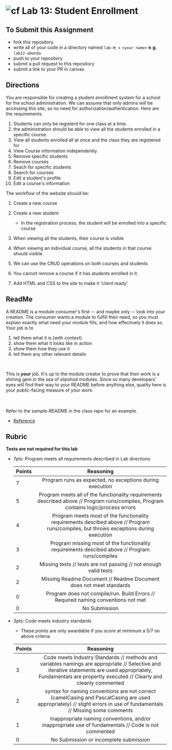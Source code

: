 ![cf](http://i.imgur.com/7v5ASc8.png) Lab 13: Student Enrollment
=====================================

## To Submit this Assignment
- fork this repository
- write all of your code in a directory named `lab-#`; + `<your name>` **e.g.** `lab12-amanda`
- push to your repository
- submit a pull request to this repository
- submit a link to your PR in canvas


## Directions

You are responsible for creating a student enrollment system for a school for the school administration. We can assume that 
only admins will be accessing this site, so no need for authorization/authentication. Here are the requirements.

1. Students can only be registerd for one class at a time. 
1. the administration should be able to view all the students enrolled in a specific course. 
1. View all students enrolled all at once and the class they are registered for
1. View Course information independently. 
1. Remove specific students
1. Remove courses
1. Seach for specific students
1. Search for courses
1. Edit a student's profile
1. Edit a course's information

The workflow of the website should be:
1. Create a new course
1. Create a new student
	- In the registration process, the student will be enrolled into a specific course 
1. When viewing all the students, their course is visible
1. When viewing an individual course, all the students in that course should visible.
1. We can use the CRUD operations on both courses and students
1. You cannot remove a course if it has students enrolled in it. 

1. Add HTML and CSS to the site to make it 'client ready'


## ReadMe
A README is a module consumer's first -- and maybe only -- look into your creation. The consumer wants a module to fulfill their need, so you must explain exactly what need your module fills, and how effectively it does so.
<br />
Your job is to

1. tell them what it is (with context)
2. show them what it looks like in action
3. show them how they use it
4. tell them any other relevant details
<br />

This is ***your*** job. It's up to the module creator to prove that their work is a shining gem in the sea of slipshod modules. Since so many developers' eyes will find their way to your README before anything else, quality here is your public-facing measure of your work.

<br /> <br /> Refer to the sample-README in the class repo for an example. 
- [Reference](https://github.com/noffle/art-of-readme)

## Rubric
**Tests are not required for this lab**
- 7pts: Program meets all requirements described in Lab directions

	Points  | Reasoning | 
	 ------------ | :-----------: | 
	7       | Program runs as expected, no exceptions during execution |
	5       | Program meets all of the  functionality requirements described above // Program runs/compiles, Program contains logic/process errors|
	4       | Program meets most of the functionality requirements descibed above // Program runs/compiles, but throws exceptions during execution |
	3       | Program missing most of the functionality requirements descibed above // Program runs/compiles |
	2       | Missing tests // tests are not passing // not enough valid tests |
	2       | Missing Readme Document // Readme Document does not meet standards |
	0       | Program does not compile/run. Build Errors // Required naming conventions not met |
	0       | No Submission |

- 3pts: Code meets industry standards
	- These points are only awardable if you score at minimum a 5/7 on above criteria

	Points  | Reasoning | 
	 ------------ | :-----------: | 
	3       | Code meets Industry Standards // methods and variables namings are appropriate // Selective and iterative statements are used appropriately, Fundamentals are propertly executed // Clearly and cleanly commented |
	2       | syntax for naming conventions are not correct (camelCasing and PascalCasing are used appropriately) // slight errors in use of fundamentals // Missing some comments |
	1       | Inappropriate naming conventions, and/or inappropriate use of fundamentals // Code is not commented  |
	0       | No Submission or incomplete submission |

